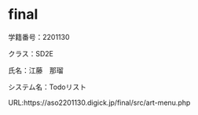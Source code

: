 # final
<p>学籍番号：2201130</p>
<p>クラス：SD2E</p>
<p>氏名：江藤　那瑠</p>
<p>システム名：Todoリスト</p>
<p>URL:https://aso2201130.digick.jp/final/src/art-menu.php</p>
